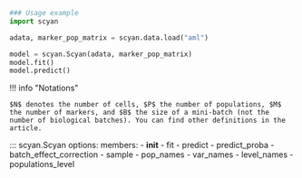 ```py
### Usage example
import scyan

adata, marker_pop_matrix = scyan.data.load("aml")

model = scyan.Scyan(adata, marker_pop_matrix)
model.fit()
model.predict()
```

!!! info "Notations"

    $N$ denotes the number of cells, $P$ the number of populations, $M$ the number of markers, and $B$ the size of a mini-batch (not the number of biological batches). You can find other definitions in the article.

::: scyan.Scyan
    options:
      members:
        - __init__
        - fit
        - predict
        - predict_proba
        - batch_effect_correction
        - sample
        - pop_names
        - var_names
        - level_names
        - populations_level
